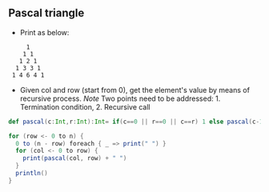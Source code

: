 ## Pascal triangle
- Print as below:  
```
     1  
    1 1  
   1 2 1  
  1 3 3 1  
 1 4 6 4 1  
```
- Given col and row (start from 0), get the element's value by means of recursive process.
*Note* Two points need to be addressed: 1. Termination condition, 2. Recursive call
```scala
def pascal(c:Int,r:Int):Int= if(c==0 || r==0 || c==r) 1 else pascal(c-1,r-1) + pascal(c,r-1)

for (row <- 0 to n) {
  0 to (n - row) foreach { _ => print(" ") }
  for (col <- 0 to row) {
    print(pascal(col, row) + " ")
  }
  println()
}

```


